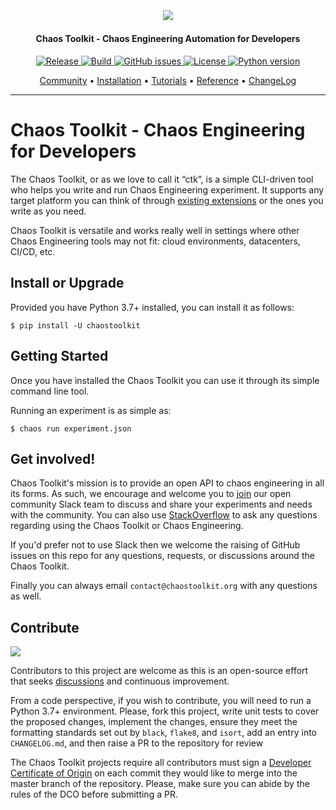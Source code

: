<h2 align="center">
  <br>
  <p align="center"><img src="https://avatars.githubusercontent.com/u/32068152?s=200&v=4"></p>
</h2>

<h4 align="center">Chaos Toolkit - Chaos Engineering Automation for Developers</h4>

<p align="center">
   <a href="https://github.com/chaostoolkit/chaostoolkit/releases">
   <img alt="Release" src="https://img.shields.io/github/v/release/chaostoolkit/chaostoolkit">
   <a href="#">
   <img alt="Build" src="https://github.com/chaostoolkit/chaostoolkit/actions/workflows/build.yaml/badge.svg">
   <a href="https://github.com/reliablyhq/cli/issues">
   <img alt="GitHub issues" src="https://img.shields.io/github/issues/chaostoolkit/chaostoolkit?style=flat-square&logo=github&logoColor=white">
   <a href="https://github.com/reliablyhq/cli/blob/master/LICENSE.md">
   <img alt="License" src="https://img.shields.io/github/license/chaostoolkit/chaostoolkit">
   <a href="#">
   <img alt="Python version" src="https://img.shields.io/pypi/pyversions/chaostoolkit.svg">
   <a href="https://pkg.go.dev/github.com/chaostoolkit/chaostoolkit">
</p>

<p align="center">
  <a href="https://join.slack.com/t/chaostoolkit/shared_invite/zt-22c5isqi9-3YjYzucVTNFFVIG~Kzns8g">Community</a> •
  <a href="https://chaostoolkit.org/reference/usage/install/">Installation</a> •
  <a href="https://chaostoolkit.org/reference/tutorial/">Tutorials</a> •
  <a href="https://chaostoolkit.org/reference/concepts/">Reference</a> •
  <a href="https://github.com/chaostoolkit/chaostoolkit/blob/master/CHANGELOG.md">ChangeLog</a>
</p>

---

# Chaos Toolkit - Chaos Engineering for Developers

The Chaos Toolkit, or as we love to call it &#x201C;ctk&#x201D;, is a simple
CLI-driven tool who helps you write and run Chaos Engineering experiment. It 
supports any target platform you can think of through
[existing extensions](https://chaostoolkit.org/drivers/overview/) or
the ones you write as you need.

Chaos Toolkit is versatile and works really well in settings where other Chaos
Engineering tools may not fit: cloud environments, datacenters, CI/CD, etc.

## Install or Upgrade

Provided you have Python 3.7+ installed, you can install it as follows:

```console
$ pip install -U chaostoolkit
```

## Getting Started

Once you have installed the Chaos Toolkit you can use it through its simple command line tool. 

Running an experiment is as simple as:

```console
$ chaos run experiment.json
```

## Get involved!

Chaos Toolkit's mission is to provide an open API to chaos engineering in all its forms. As such, we encourage and welcome you  to [join][join] our open community Slack team to discuss and share your experiments and needs with the community.
You can also use [StackOverflow][so] to ask any questions regarding using the
Chaos Toolkit or Chaos Engineering.

[join]: https://join.slack.com/t/chaostoolkit/shared_invite/zt-22c5isqi9-3YjYzucVTNFFVIG~Kzns8g
[so]: https://stackoverflow.com/questions/ask?tags=chaostoolkit+chaosengineering

If you'd prefer not to use Slack then we welcome the raising of GitHub issues on this repo for any questions, requests, or discussions around the Chaos Toolkit.

Finally you can always email `contact@chaostoolkit.org` with any questions as well.

## Contribute

<a href="https://github.com/tooljet/tooljet/graphs/contributors">
  <img src="https://contrib.rocks/image?repo=chaostoolkit/chaostoolkit" />
</a>

Contributors to this project are welcome as this is an open-source effort that
seeks [discussions][join] and continuous improvement.

From a code perspective, if you wish to contribute, you will need to run a
Python 3.7+ environment. Please, fork this project, write unit tests to cover
the proposed changes, implement the changes, ensure they meet the formatting
standards set out by `black`, `flake8`, and `isort`, add an entry into
`CHANGELOG.md`, and then raise a PR to the repository for review

The Chaos Toolkit projects require all contributors must sign a
[Developer Certificate of Origin][dco] on each commit they would like to merge
into the master branch of the repository. Please, make sure you can abide by
the rules of the DCO before submitting a PR.

[dco]: https://github.com/probot/dco#how-it-works


